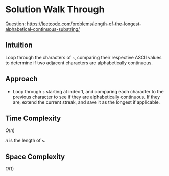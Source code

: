 # Solution Walk Through
Question: https://leetcode.com/problems/length-of-the-longest-alphabetical-continuous-substring/

## Intuition
Loop through the characters of `s`, comparing their respective ASCII values to determine if two adjacent characters are alphabetically continuous.

## Approach
- Loop through `s` starting at index 1, and comparing each character to the previous character to see if they are alphabetically continuous. If they are, extend the current streak, and save it as the longest if applicable.

## Time Complexity
$O(n)$

$n$ is the length of `s`.

## Space Complexity
$O(1)$